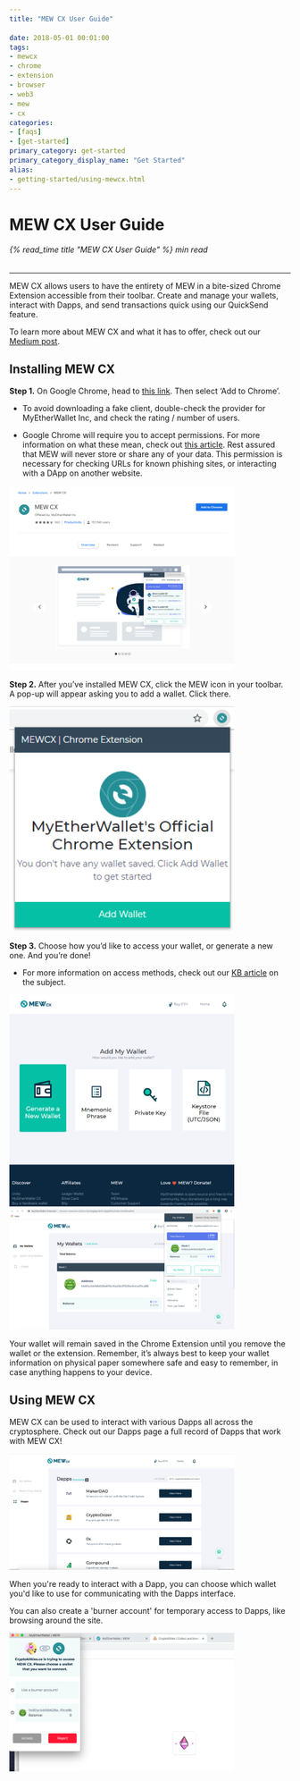 ```yaml
---
title: "MEW CX User Guide"

date: 2018-05-01 00:01:00
tags:
- mewcx
- chrome
- extension
- browser
- web3
- mew
- cx
categories:
- [faqs]
- [get-started]
primary_category: get-started
primary_category_display_name: "Get Started"
alias:
- getting-started/using-mewcx.html
---
```


# **MEW CX User Guide**

###### {% read_time title "MEW CX User Guide" %} min read

* * *

MEW CX allows users to have the entirety of MEW in a bite-sized Chrome Extension accessible from their toolbar. Create and manage your wallets, interact with Dapps, and send transactions quick using our QuickSend feature.

To learn more about MEW CX and what it has to offer, check out our [Medium post][mediummew]. 

## **Installing MEW CX**

**Step 1.** On Google Chrome, head to [this link][mewcx]. Then select ‘Add to Chrome’. 

-   To avoid downloading a fake client, double-check the provider for MyEtherWallet Inc, and check the rating / number of users.

-   Google Chrome will require you to accept permissions. For more information on what these mean, check out [this article][chromearticle]. Rest assured that MEW will never store or share any of your data. This permission is necessary for checking URLs for known phishing sites, or interacting with a DApp on another website.

<img src="/images/posts/diving-deeper/MEWCX1.png" width="80%">

**Step 2.** After you’ve installed MEW CX, click the MEW icon in your toolbar. A pop-up will appear asking you to add a wallet. Click there.

<img src="/images/posts/diving-deeper/MEWCX2.png" width="80%">

**Step 3.** Choose how you’d like to access your wallet, or generate a new one. And you’re done!

-   For more information on access methods, check out our [KB article][access] on the subject.

<img src="/images/posts/diving-deeper/MEWCX3.png" width="80%">

<img src="/images/posts/diving-deeper/MEWCX4.5.png" width="80%">

Your wallet will remain saved in the Chrome Extension until you remove the wallet or the extension. Remember, it’s always best to keep your wallet information on physical paper somewhere safe and easy to remember, in case anything happens to your device. 

## **Using MEW CX**

MEW CX can be used to interact with various Dapps all across the cryptosphere. Check out our Dapps page a full record of Dapps that work with MEW CX!

<img src="/images/posts/diving-deeper/MEWCX6.png" width="80%">

When you're ready to interact with a Dapp, you can choose which wallet you'd like to use for communicating with the Dapps interface. 

You can also create a 'burner account' for temporary access to Dapps, like browsing around the site. 

<img src="/images/posts/diving-deeper/MEWCX7.png" width="80%">

[mewcx]: https://chrome.google.com/webstore/detail/myetherwallet-extension/nlbmnnijcnlegkjjpcfjclmcfggfefdm?hl=en

[chromearticle]: https://www.howtogeek.com/291095/why-do-chrome-extensions-need-all-your-data-on-the-websites-you-visit/

[access]: /@@@@@@/getting-started/how-to-access-your-wallet/

[mediummew]: https://medium.com/myetherwallet/mew-cx-the-web3-wallet-that-puts-the-user-in-full-control-90452755b4

